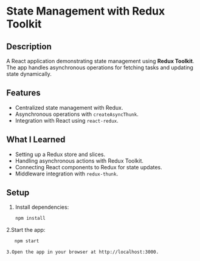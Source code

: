# State Management with Redux Toolkit

## Description
A React application demonstrating state management using **Redux Toolkit**. The app handles asynchronous operations for fetching tasks and updating state dynamically.

## Features
- Centralized state management with Redux.
- Asynchronous operations with `createAsyncThunk`.
- Integration with React using `react-redux`.

## What I Learned
- Setting up a Redux store and slices.
- Handling asynchronous actions with Redux Toolkit.
- Connecting React components to Redux for state updates.
- Middleware integration with `redux-thunk`.

## Setup
1. Install dependencies:
   ```bash
   npm install
   
2.Start the app:
   ```bash
      npm start

3.Open the app in your browser at http://localhost:3000.
